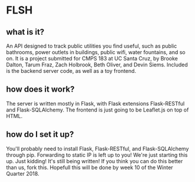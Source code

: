 # FLSH

## what is it?
An API designed to track public utilities you find useful,
such as public bathrooms, power outlets in buildings,
public wifi, water fountains, and so on. It is a project
submitted for CMPS 183 at UC Santa Cruz, by Brooke Dalton,
Tarum Fraz, Zach Holbrook, Beth Oliver, and Devin Siems.
Included is the backend server code, as well as a toy
frontend.

## how does it work?
The server is written mostly in Flask, with Flask
extensions Flask-RESTful and Flask-SQLAlchemy.
The frontend is just going to be Leaflet.js on top of
HTML.

## how do I set it up?
You'll probably need to install Flask, Flask-RESTful,
and Flask-SQLAlchemy through pip. Forwarding to static
IP is left up to you! We're just starting this up.
Just kidding! It's still being written! If you think you
can do this better than us, fork this. Hopefull this will
be done by week 10 of the Winter Quarter 2018.
